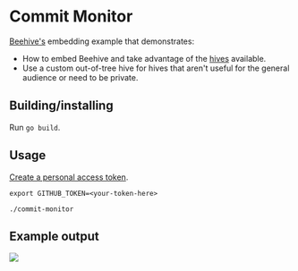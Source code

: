 # Commit Monitor

[Beehive's](https://github.com/muesli/beehive) embedding example that demonstrates:

* How to embed Beehive and take advantage of the [hives](https://github.com/muesli/beehive/tree/master/bees) available.
* Use a custom out-of-tree hive for hives that aren't useful for the general audience or need to be private.

## Building/installing

Run `go build`.

## Usage

[Create a personal access token](https://help.github.com/en/github/authenticating-to-github/creating-a-personal-access-token-for-the-command-line).

```
export GITHUB_TOKEN=<your-token-here>

./commit-monitor
````


## Example output


![](images/screenshot.png)
